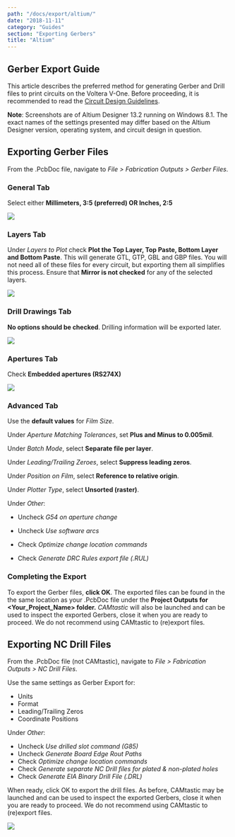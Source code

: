 ```yaml
---
path: "/docs/export/altium/"
date: "2018-11-11"
category: "Guides"
section: "Exporting Gerbers"
title: "Altium"
---
```


## Gerber Export Guide

This article describes the preferred method for generating Gerber and Drill files to print circuits on the Voltera V-One. Before proceeding, it is recommended to read the [Circuit Design Guidelines](/docs/advanced/circuit-design-guidelines/).

**Note**: Screenshots are of Altium Designer 13.2 running on Windows 8.1. The exact names of the settings presented may differ based on the Altium Designer version, operating system, and circuit design in question.

## Exporting Gerber Files

From the .PcbDoc file, navigate to _File > Fabrication Outputs > Gerber Files_.

### General Tab

Select either **Millimeters, 3:5 (preferred) OR Inches, 2:5**

<div class="media-wrapper">
<img src="/docs/guides/export/altium/mceclip0.png">
</div>

### Layers Tab

Under _Layers to Plot_ check **Plot the Top Layer, Top Paste, Bottom Layer and Bottom Paste**. This will generate GTL, GTP, GBL and GBP files. You will not need all of these files for every circuit, but exporting them all simplifies this process. Ensure that **Mirror is not checked** for any of the selected layers.

<div class="media-wrapper">
<img src="/docs/guides/export/altium/mceclip1.png">
</div>

### Drill Drawings Tab

**No options should be checked**. Drilling information will be exported later.

<div class="media-wrapper">
<img src="/docs/guides/export/altium/mceclip2.png">
</div>

### Apertures Tab

Check **Embedded apertures (RS274X)**

<div class="media-wrapper">
<img src="/docs/guides/export/altium/mceclip3.png">
</div>

### Advanced Tab

Use the **default values** for _Film Size_.

Under _Aperture Matching Tolerances_, set **Plus and Minus to 0.005mil**.

Under _Batch Mode_, select **Separate file per layer**.

Under _Leading/Trailing Zeroes_, select **Suppress leading zeros**.

Under _Position on Film_, select **Reference to relative origin**.

Under _Plotter Type_, select **Unsorted (raster)**.

Under _Other_:

- Uncheck _G54 on aperture change_
- Uncheck _Use software arcs_

- Check _Optimize change location commands_
- Check _Generate DRC Rules export file (.RUL)_

### Completing the Export

To export the Gerber files, **click OK**. The exported files can be found in the the same location as your .PcbDoc file under the **Project Outputs for <Your_Project_Name> folder.** _CAMtastic_ will also be launched and can be used to inspect the exported Gerbers, close it when you are ready to proceed. We do not recommend using CAMtastic to (re)export files.

## Exporting NC Drill Files

From the .PcbDoc file (not CAMtastic), navigate to _File > Fabrication Outputs > NC Drill Files_.

Use the same settings as Gerber Export for:

- Units
- Format
- Leading/Trailing Zeros
- Coordinate Positions

Under *Other*:

- Uncheck _Use drilled slot command (G85)_
- Uncheck _Generate Board Edge Rout Paths_
- Check _Optimize change location commands_
- Check _Generate separate NC Drill files for plated & non-plated holes_
- Check _Generate EIA Binary Drill File (.DRL)_

When ready, click OK to export the drill files. As before, CAMtastic may be launched and can be used to inspect the exported Gerbers, close it when you are ready to proceed. We do not recommend using CAMtastic to (re)export files.

<div class="media-wrapper">
<img src="/docs/guides/export/altium/mceclip5.png">
</div>
